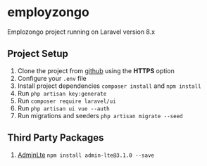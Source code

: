 # employzongo

Emplozongo project running on Laravel version 8.x

## Project Setup

1. Clone the project from [github](https://github.com/yaqoubhassan/employzongo.git) using the **HTTPS** option
2. Configure your `.env` file 
3. Install project dependencies `composer install` and `npm install`
4. Run `php artisan key:generate`
5. Run `composer require laravel/ui`
6. Run `php artisan ui vue --auth`
7. Run migrations and seeders `php artisan migrate --seed`


## Third Party Packages
1. [AdminLte](https://github.com/ColorlibHQ/AdminLTE/releases) `npm install admin-lte@3.1.0 --save`